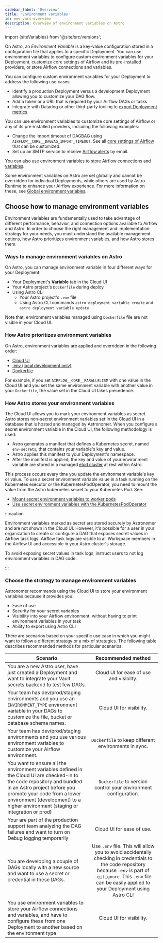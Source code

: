 ```yaml
---
sidebar_label: 'Overview'
title: 'Environment variables'
id: env-vars-overview
description: Overview of environment variables on Astro
---
```


import {siteVariables} from '@site/src/versions';

On Astro, an _Environment Variable_ is a key-value configuration stored in a configuration file that applies to a specific Deployment. You can use environment variables to configure custom environment variables for your Deployment, customize core settings of Airflow and its pre-installed providers, or store Airflow connections and variables.

You can configure custom environment variables for your Deployment to address the following use cases:
- Identify a production Deployment versus a development Deployment allowing you to customize your DAG flow.
- Add a token or a URL that is required by your Airflow DAGs or tasks
- Integrate with Datadog or other third-party tooling to [export Deployment metrics](deployment-metrics.md#export-airflow-metrics-to-datadog).

You can use environment variables to customize core settings of Airflow or any of its pre-installed providers, including the following examples:
- Change the import timeout of DAGBAG using `AIRFLOW__CORE__DAGBAG_IMPORT_TIMEOUT`. See all [core settings of Airflow](https://airflow.apache.org/docs/apache-airflow/stable/configurations-ref.html) that can be customized.
- Set up an SMTP service to receive [Airflow alerts](airflow-email-notifications.md) by email.

You can also use environment variables to store [Airflow connections](https://docs.astronomer.io/learn/connections) and [variables](https://docs.astronomer.io/learn/airflow-variables).

Some environment variables on Astro are set globally and cannot be overridden for individual Deployments, while others are used by Astro Runtime to enhance your Airflow experience. For more information on these, see [Global environment variables](env-vars-global.md).
## Choose how to manage environment variables

Environment variables are fundamentally used to take advantage of different performance, behavior, and connection options available to Airflow and Astro. In order to choose the right management and implementation strategy for your needs, you must understand the available management options, how Astro prioritizes environment variables, and how Astro stores them. 
### Ways to manage environment variables on Astro

On Astro, you can manage environment variable in four different ways for your Deployment:

- Your Deployment's **Variable** tab in the Cloud UI
- Your Astro project's `Dockerfile` during deploy
- Using Astro CLI
    - Your Astro project's `.env` file
    - Using Astro CLI commands `astro deployment variable create` and `astro deployment variable update`

Note that, environment variables managed using `Dockerfile` file are not visible in your Cloud UI.

### How Astro prioritizes environment variables

On Astro, environment variables are applied and overridden in the following order:

- [Cloud UI](env-vars-astro.md#using-the-cloud-ui)
- [.env (local development only)](env-vars-astro.md#in-your-local-airflow-environment)
- [Dockerfile](env-vars-astro.md#using-your-dockerfile)

For example, if you set `AIRFLOW__CORE__PARALLELISM` with one value in the Cloud UI and you set the same environment variable with another value in your `Dockerfile`, the value set in the Cloud UI takes precedence.

### How Astro stores your environment variables 

The Cloud UI allows you to mark your environment variables as secret. Astro stores non-secret environment variables set in the Cloud UI in a database that is hosted and managed by Astronomer. When you configure a secret environment variable in the Cloud UI, the following methodology is used:

- Astro generates a manifest that defines a Kubernetes secret, named `env-secrets`, that contains your variable's key and value.
- Astro applies this manifest to your Deployment's namespace.
- After the manifest is applied, the key and value of your environment variable are stored in a managed [etcd cluster](https://etcd.io/) at rest within Astro.

This process occurs every time you update the environment variable's key or value. To use a secret environment variable value in a task running on the Kubernetes executor or the KubernetesPodOperator, you need to mount the value from the Astro kubernetes secret to your Kubernetes Pod. See:

- [Mount secret environment variables to worker pods](kubernetes-executor.md#mount-secret-environment-variables-to-worker-pods)
- [Use secret environment variables with the KubernetesPodOperator](kubernetespodoperator.md#use-secret-environment-variables-with-the-kubernetespodoperator)

:::caution

Environment variables marked as secret are stored securely by Astronomer and are not shown in the Cloud UI. However, it's possible for a user in your organization to create or configure a DAG that exposes secret values in Airflow task logs. Airflow task logs are visible to all Workspace members in the Airflow UI and accessible in your Astro cluster's storage.

To avoid exposing secret values in task logs, instruct users to not log environment variables in DAG code.

:::


### Choose the strategy to manage environment variables

Astronomer recommends using the Cloud UI to store your environment variables because it provides you:

- Ease of use
- Security for your secret variables
- Visibility into your Airflow environment, without having to print environment variables in your task
- Ability to export using Astro CLI

There are scenarios based on your specific use case in which you might want to follow a different strategy or a mix of strategies. The following table describes recommended methods for particular scenarios.

| Scenario | Recommended method | 
|----------|:--------------------:|
| You are a new Astro user, have just created a Deployment and want to integrate your Vault secrets backend to test few DAGs. | Cloud UI for ease of use and visibilty. | 
| Your team has dev/prod/staging environments and you use an `ENVIRONMENT_TYPE` environment variable in your DAGs to customize the file, bucket or database schema names. | Cloud UI for visibility. |
| Your team has dev/prod/staging environments and you use various environment variables to customize your Airflow environment. | `Dockerfile` to keep different environments in sync. |
| You want to ensure all the environment variables defined in the Cloud UI are checked-in to the code repository and bundled in an Astro project before you promote your code from a lower environment (development) to a higher environment (staging or integration or prod) | `Dockerfile` to version control your environment configuration. | 
| Your are part of the production support team analyzing the DAG failures and want to turn on Debug logging temporarily | Cloud UI for ease of use. | 
| You are developing a couple of DAGs locally with a new source and want to use a secret or credential in these DAGs. | Use `.env` file. This will allow you to avoid accidentally checking in credentials to the code repository because `.env` is part of `.gitignore`. This `.env` file can be easily applied to your Deployment using Astro CLI | 
| You use environment variables to store your Airflow connections and variables, and have to configure these from one Deployment to another based on the environment type | Cloud UI for visibility. | 
